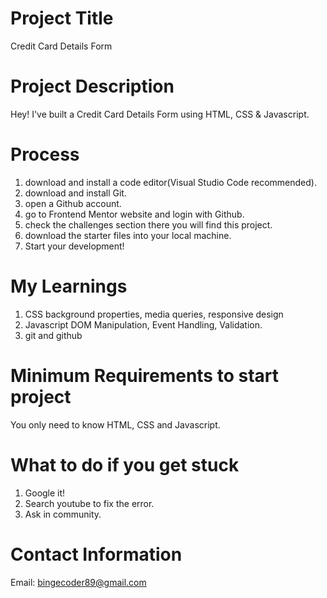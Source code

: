 # Project Title
Credit Card Details Form

# Project Description
Hey! I've built a Credit Card Details Form using HTML, CSS & Javascript.

# Process
1. download and install a code editor(Visual Studio Code recommended).
2. download and install Git.
3. open a Github account.
4. go to Frontend Mentor website and login with Github.
5. check the challenges section there you will find this project.
6. download the starter files into your local machine.
7. Start your development!

# My Learnings
1. CSS background properties, media queries, responsive design
2. Javascript DOM Manipulation, Event Handling, Validation.
3. git and github

# Minimum Requirements to start project
You only need to know HTML, CSS and Javascript.

# What to do if you get stuck
1. Google it!
2. Search youtube to fix the error.
3. Ask in community.

# Contact Information
Email: bingecoder89@gmail.com